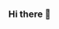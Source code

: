### Hi there 👋

<!--
**soooobin/soooobin** is a ✨ _special_ ✨ repository because its `README.md` (this file) appears on your GitHub profile.

Here are some ideas to get you started:

- 🔭 I’m currently working on ...Recommendation system about abondoned-dog 
- 🌱 I’m currently learning ...ways of applying deep-learning on text summarization
- 👯 I’m looking to collaborate on ...computer vision and 
- 🤔 I’m looking for help with ...implementation of text models on mobile environments
- 💬 Ask me about ...Data analysis about nlp, statistics
- 📫 How to reach me: ...
      email: sbjoe98@naver.com
      insta:soobinnihao
      website :soooobin.github.io
- 😄 Pronouns: ...call me soob!
- ⚡ Fun fact: ...
-->
